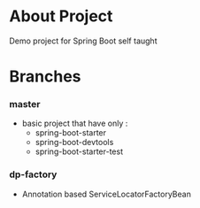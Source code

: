 # About Project

Demo project for Spring Boot self taught

# Branches

### master
- basic project that have only :
  - spring-boot-starter
  - spring-boot-devtools
  - spring-boot-starter-test

### dp-factory
- Annotation based ServiceLocatorFactoryBean
